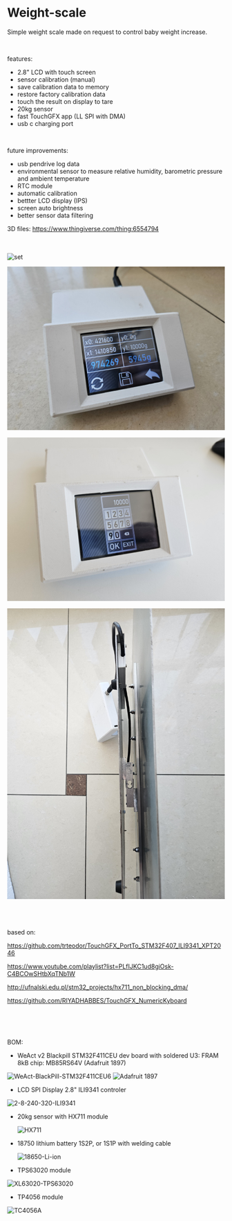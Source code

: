 # Weight-scale
Simple weight scale made on request to control baby weight increase. 
<br>

<br>

features:
- 2.8" LCD with touch screen
- sensor calibration (manual)
- save calibration data to memory
- restore factory calibration data
- touch the result on display to tare
- 20kg sensor
- fast TouchGFX app (LL SPI with DMA) 
- usb c charging port

<br>

future improvements:
- usb pendrive log data
- environmental sensor to measure relative humidity, barometric pressure and ambient temperature
- RTC module
- automatic calibration
- bettter LCD display (IPS)
- screen auto brightness
- better sensor data filtering


3D files:
https://www.thingiverse.com/thing:6554794

<br><br>
![set](https://github.com/polihedron/Weight-scale/blob/main/hardware/images/set.png)

![calibration](https://github.com/polihedron/Weight-scale/blob/main/hardware/images/calibration.png)

![keypad](https://github.com/polihedron/Weight-scale/blob/main/hardware/images/keypad.png)

![side](https://github.com/polihedron/Weight-scale/blob/main/hardware/images/side.png)


<br><br><br>
based on:

https://github.com/trteodor/TouchGFX_PortTo_STM32F407_ILI9341_XPT2046

https://www.youtube.com/playlist?list=PLfIJKC1ud8giOsk-C4BCOwSHtbXqTNb1W

http://ufnalski.edu.pl/stm32_projects/hx711_non_blocking_dma/

https://github.com/RIYADHABBES/TouchGFX_NumericKyboard

<br><br><br>



BOM:
- WeAct v2 Blackpill STM32F411CEU dev board with soldered U3: FRAM 8kB chip: MB85RS64V (Adafruit 1897)
  
![WeAct-BlackPill-STM32F411CEU6](https://github.com/polihedron/Weight-scale/assets/46649005/a673c8fb-c529-4fd7-a067-855d05bcb38b)
![Adafruit 1897](https://github.com/polihedron/Weight-scale/assets/46649005/0777359c-920b-44ce-bacb-f0b146e66840)


- LCD SPI Display 2.8" ILI9341 controler
  
![2-8-240-320-ILI9341](https://github.com/polihedron/Weight-scale/assets/46649005/76b1ee89-46b1-46b1-a3c4-219409ef1f17)


- 20kg sensor with HX711 module
  
  ![HX711](https://github.com/polihedron/Weight-scale/assets/46649005/3c946ab7-b89d-4482-9f27-b4ced3ed8bf4)


- 18750 lithium battery 1S2P, or 1S1P with welding cable

  ![18650-Li-ion](https://github.com/polihedron/Weight-scale/assets/46649005/acbf18a0-dff7-4790-a5e0-cc70077a30d9)



- TPS63020 module
  
![XL63020-TPS63020](https://github.com/polihedron/Weight-scale/assets/46649005/953dd725-5dd0-478c-9b5c-fef0846f7044)



- TP4056 module
  
![TC4056A](https://github.com/polihedron/Weight-scale/assets/46649005/2ee10065-c3de-41d2-b03a-b316fe54d963)



